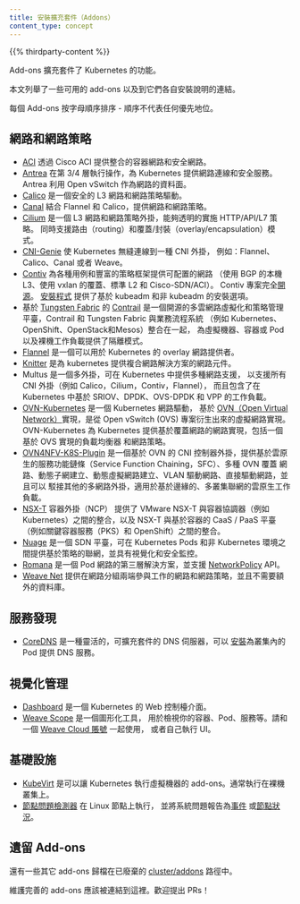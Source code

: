 ```yaml
---
title: 安裝擴充套件（Addons）
content_type: concept
---
```


<!-- overview -->

{{% thirdparty-content %}}

<!--
Add-ons extend the functionality of Kubernetes.

This page lists some of the available add-ons and links to their respective installation instructions.

Add-ons in each section are sorted alphabetically - the ordering does not imply any preferential status.
-->
Add-ons 擴充套件了 Kubernetes 的功能。

本文列舉了一些可用的 add-ons 以及到它們各自安裝說明的連結。

每個 Add-ons 按字母順序排序 - 順序不代表任何優先地位。

<!-- body -->

<!--
## Networking and Network Policy

* [ACI](https://www.github.com/noironetworks/aci-containers) provides integrated container networking and network security with Cisco ACI.
* [Antrea](https://antrea.io/) operates at Layer 3/4 to provide networking and security services for Kubernetes, leveraging Open vSwitch as the networking data plane.
* [Calico](https://docs.projectcalico.org/latest/getting-started/kubernetes/) is a secure L3 networking and network policy provider.
* [Canal](https://github.com/tigera/canal/tree/master/k8s-install) unites Flannel and Calico, providing networking and network policy.
* [Cilium](https://github.com/cilium/cilium) is a L3 network and network policy plugin that can enforce HTTP/API/L7 policies transparently. Both routing and overlay/encapsulation mode are supported.
* [CNI-Genie](https://github.com/Huawei-PaaS/CNI-Genie) enables Kubernetes to seamlessly connect to a choice of CNI plugins, such as Calico, Canal, Flannel, or Weave.
* [Contiv](https://contivpp.io/) provides configurable networking (native L3 using BGP, overlay using vxlan, classic L2, and Cisco-SDN/ACI) for various use cases and a rich policy framework. Contiv project is fully [open sourced](https://github.com/contiv). The [installer](https://github.com/contiv/install) provides both kubeadm and non-kubeadm based installation options.
* [Contrail](http://www.juniper.net/us/en/products-services/sdn/contrail/contrail-networking/), based on [Tungsten Fabric](https://tungsten.io), is an open source, multi-cloud network virtualization and policy management platform. Contrail and Tungsten Fabric are integrated with orchestration systems such as Kubernetes, OpenShift, OpenStack and Mesos, and provide isolation modes for virtual machines, containers/pods and bare metal workloads.
* [Flannel](https://github.com/flannel-io/flannel#deploying-flannel-manually) is an overlay network provider that can be used with Kubernetes.
* [Knitter](https://github.com/ZTE/Knitter/) is a network solution supporting multiple networking in Kubernetes.
* Multus is a Multi plugin for multiple network support in Kubernetes to support all CNI plugins (e.g. Calico, Cilium, Contiv, Flannel), in addition to SRIOV, DPDK, OVS-DPDK and VPP based workloads in Kubernetes.
* [OVN-Kubernetes](https://github.com/ovn-org/ovn-kubernetes/) is a networking provider for Kubernetes based on [OVN (Open Virtual Network)](https://github.com/ovn-org/ovn/), a virtual networking implementation that came out of the Open vSwitch (OVS) project. OVN-Kubernetes provides an overlay based networking implementation for Kubernetes, including an OVS based implementation of load balancing and network policy.
* [OVN4NFV-K8S-Plugin](https://github.com/opnfv/ovn4nfv-k8s-plugin) is OVN based CNI controller plugin to provide cloud native based Service function chaining(SFC), Multiple OVN overlay networking, dynamic subnet creation, dynamic creation of virtual networks, VLAN Provider network, Direct provider network and pluggable with other Multi-network plugins, ideal for edge based cloud native workloads in Multi-cluster networking
* [NSX-T](https://docs.vmware.com/en/VMware-NSX-T/2.0/nsxt_20_ncp_kubernetes.pdf) Container Plug-in (NCP) provides integration between VMware NSX-T and container orchestrators such as Kubernetes, as well as integration between NSX-T and container-based CaaS/PaaS platforms such as Pivotal Container Service (PKS) and OpenShift.
* [Nuage](https://github.com/nuagenetworks/nuage-kubernetes/blob/v5.1.1-1/docs/kubernetes-1-installation.rst) is an SDN platform that provides policy-based networking between Kubernetes Pods and non-Kubernetes environments with visibility and security monitoring.
* [Romana](https://github.com/romana) is a Layer 3 networking solution for pod networks that also supports the [NetworkPolicy](/docs/concepts/services-networking/network-policies/) API.
* [Weave Net](https://www.weave.works/docs/net/latest/kubernetes/kube-addon/) provides networking and network policy, will carry on working on both sides of a network partition, and does not require an external database.
-->
## 網路和網路策略

* [ACI](https://www.github.com/noironetworks/aci-containers) 透過 Cisco ACI 提供整合的容器網路和安全網路。
* [Antrea](https://antrea.io/) 在第 3/4 層執行操作，為 Kubernetes
  提供網路連線和安全服務。Antrea 利用 Open vSwitch 作為網路的資料面。
* [Calico](https://docs.projectcalico.org/v3.11/getting-started/kubernetes/installation/calico)
  是一個安全的 L3 網路和網路策略驅動。
* [Canal](https://github.com/tigera/canal/tree/master/k8s-install) 結合 Flannel 和 Calico，提供網路和網路策略。
* [Cilium](https://github.com/cilium/cilium) 是一個 L3 網路和網路策略外掛，能夠透明的實施 HTTP/API/L7 策略。
  同時支援路由（routing）和覆蓋/封裝（overlay/encapsulation）模式。
* [CNI-Genie](https://github.com/Huawei-PaaS/CNI-Genie) 使 Kubernetes 無縫連線到一種 CNI 外掛，
  例如：Flannel、Calico、Canal 或者 Weave。
* [Contiv](https://contivpp.io/) 為各種用例和豐富的策略框架提供可配置的網路
  （使用 BGP 的本機 L3、使用 vxlan 的覆蓋、標準 L2 和 Cisco-SDN/ACI）。
  Contiv 專案完全[開源](https://github.com/contiv)。
  [安裝程式](https://github.com/contiv/install) 提供了基於 kubeadm 和非 kubeadm 的安裝選項。
* 基於 [Tungsten Fabric](https://tungsten.io) 的
  [Contrail](https://www.juniper.net/us/en/products-services/sdn/contrail/contrail-networking/)
  是一個開源的多雲網路虛擬化和策略管理平臺，Contrail 和 Tungsten Fabric 與業務流程系統
  （例如 Kubernetes、OpenShift、OpenStack和Mesos）整合在一起，
  為虛擬機器、容器或 Pod 以及裸機工作負載提供了隔離模式。
* [Flannel](https://github.com/flannel-io/flannel#deploying-flannel-manually)
  是一個可以用於 Kubernetes 的 overlay 網路提供者。
* [Knitter](https://github.com/ZTE/Knitter/) 是為 kubernetes 提供複合網路解決方案的網路元件。
* Multus 是一個多外掛，可在 Kubernetes 中提供多種網路支援，
  以支援所有 CNI 外掛（例如 Calico，Cilium，Contiv，Flannel），
  而且包含了在 Kubernetes 中基於 SRIOV、DPDK、OVS-DPDK 和 VPP 的工作負載。
* [OVN-Kubernetes](https://github.com/ovn-org/ovn-kubernetes/) 是一個 Kubernetes 網路驅動，
  基於 [OVN（Open Virtual Network）](https://github.com/ovn-org/ovn/)實現，是從 Open vSwitch (OVS)
  專案衍生出來的虛擬網路實現。
  OVN-Kubernetes 為 Kubernetes 提供基於覆蓋網路的網路實現，包括一個基於 OVS 實現的負載均衡器
  和網路策略。
* [OVN4NFV-K8S-Plugin](https://github.com/opnfv/ovn4nfv-k8s-plugin) 是一個基於 OVN 的 CNI
  控制器外掛，提供基於雲原生的服務功能鏈條（Service Function Chaining，SFC）、多種 OVN 覆蓋
  網路、動態子網建立、動態虛擬網路建立、VLAN 驅動網路、直接驅動網路，並且可以
  駁接其他的多網路外掛，適用於基於邊緣的、多叢集聯網的雲原生工作負載。
* [NSX-T](https://docs.vmware.com/en/VMware-NSX-T/2.0/nsxt_20_ncp_kubernetes.pdf) 容器外掛（NCP）
  提供了 VMware NSX-T 與容器協調器（例如 Kubernetes）之間的整合，以及 NSX-T 與基於容器的
  CaaS / PaaS 平臺（例如關鍵容器服務（PKS）和 OpenShift）之間的整合。
* [Nuage](https://github.com/nuagenetworks/nuage-kubernetes/blob/v5.1.1-1/docs/kubernetes-1-installation.rst)
  是一個 SDN 平臺，可在 Kubernetes Pods 和非 Kubernetes 環境之間提供基於策略的聯網，並具有視覺化和安全監控。
* [Romana](https://github.com/romana) 是一個 Pod 網路的第三層解決方案，並支援
  [NetworkPolicy](/zh-cn/docs/concepts/services-networking/network-policies/) API。
* [Weave Net](https://www.weave.works/docs/net/latest/kubernetes/kube-addon/)
  提供在網路分組兩端參與工作的網路和網路策略，並且不需要額外的資料庫。

<!--
## Service Discovery

* [CoreDNS](https://coredns.io) is a flexible, extensible DNS server which can be [installed](https://github.com/coredns/deployment/tree/master/kubernetes) as the in-cluster DNS for pods.
-->
## 服務發現

* [CoreDNS](https://coredns.io) 是一種靈活的，可擴充套件的 DNS 伺服器，可以
  [安裝](https://github.com/coredns/deployment/tree/master/kubernetes)為叢集內的 Pod 提供 DNS 服務。

<!--
## Visualization &amp; Control

* [Dashboard](https://github.com/kubernetes/dashboard#kubernetes-dashboard) is a dashboard web interface for Kubernetes.
* [Weave Scope](https://www.weave.works/documentation/scope-latest-installing/#k8s) is a tool for graphically visualizing your containers, pods, services etc. Use it in conjunction with a [Weave Cloud account](https://cloud.weave.works/) or host the UI yourself.
-->
## 視覺化管理

* [Dashboard](https://github.com/kubernetes/dashboard#kubernetes-dashboard) 是一個 Kubernetes 的 Web 控制檯介面。
* [Weave Scope](https://www.weave.works/documentation/scope-latest-installing/#k8s) 是一個圖形化工具，
  用於檢視你的容器、Pod、服務等。請和一個 [Weave Cloud 賬號](https://cloud.weave.works/) 一起使用，
  或者自己執行 UI。

<!--
## Infrastructure

* [KubeVirt](https://kubevirt.io/user-guide/#/installation/installation) is an add-on to run virtual machines on Kubernetes. Usually run on bare-metal clusters.
* The
  [node problem detector](https://github.com/kubernetes/node-problem-detector)
  runs on Linux nodes and reports system issues as either
  [Events](/docs/reference/kubernetes-api/cluster-resources/event-v1/) or
  [Node conditions](/docs/concepts/architecture/nodes/#condition).
-->
## 基礎設施

* [KubeVirt](https://kubevirt.io/user-guide/#/installation/installation) 是可以讓 Kubernetes
  執行虛擬機器的 add-ons。通常執行在裸機叢集上。
* [節點問題檢測器](https://github.com/kubernetes/node-problem-detector) 在 Linux 節點上執行，
  並將系統問題報告為[事件](/docs/reference/kubernetes-api/cluster-resources/event-v1/)
  或[節點狀況](/zh-cn/docs/concepts/architecture/nodes/#condition)。

<!--
## Legacy Add-ons

There are several other add-ons documented in the deprecated [cluster/addons](https://git.k8s.io/kubernetes/cluster/addons) directory.

Well-maintained ones should be linked to here. PRs welcome!
-->
## 遺留 Add-ons

還有一些其它 add-ons 歸檔在已廢棄的 [cluster/addons](https://git.k8s.io/kubernetes/cluster/addons) 路徑中。

維護完善的 add-ons 應該被連結到這裡。歡迎提出 PRs！
